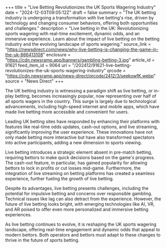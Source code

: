 +++
title = "Live Betting Revolutionizes the UK Sports Wagering Industry"
date = "2024-12-03T09:05:12Z"
draft = false
summary = "The UK betting industry is undergoing a transformation with live betting's rise, driven by technology and changing consumer behaviors, offering both opportunities and challenges."
description = "Live betting in the UK: Revolutionizing sports wagering with real-time excitement, dynamic odds, and an immersive experience. Learn about the impact of live betting on the betting industry and the evolving landscape of sports wagering."
source_link = "https://newsdirect.com/news/why-live-betting-is-changing-the-game-in-the-uk-866413108"
enclosure = "https://cdn.newsramp.app/banners/gambling-betting-3.jpg"
article_id = 91621
feed_item_id = 9064
url = "/202412/91621-live-betting-revolutionizes-the-uk-sports-wagering-industry"
qrcode = "https://cdn.newsramp.app/news-direct/qrcode/2412/3/seekowfK.webp"
source = "News Direct"
+++

<p>The UK betting industry is witnessing a paradigm shift as live betting, or in-play betting, becomes increasingly popular, now representing over half of all sports wagers in the country. This surge is largely due to technological advancements, including high-speed internet and mobile apps, which have made live betting more accessible and convenient for users.</p><p>Leading UK betting sites have responded by enhancing their platforms with features like real-time odds updates, cash-out options, and live streaming, significantly improving the user experience. These innovations have not only made betting more interactive but have also transformed spectators into active participants, adding a new dimension to sports viewing.</p><p>Live betting introduces a strategic element absent in pre-match betting, requiring bettors to make quick decisions based on the game's progress. The cash-out feature, in particular, has gained popularity for allowing bettors to lock in profits or cut losses mid-game. Furthermore, the integration of live streaming on betting platforms has created a seamless experience, further fueling the growth of live betting.</p><p>Despite its advantages, live betting presents challenges, including the potential for impulsive betting and concerns over responsible gambling. Technical issues like lag can also detract from the experience. However, the future of live betting looks bright, with emerging technologies like AI, VR, and AR poised to offer even more personalized and immersive betting experiences.</p><p>As live betting continues to evolve, it is reshaping the UK sports wagering landscape, offering real-time engagement and dynamic odds that appeal to modern bettors. Both operators and bettors must adapt to these changes to thrive in the future of sports betting.</p>